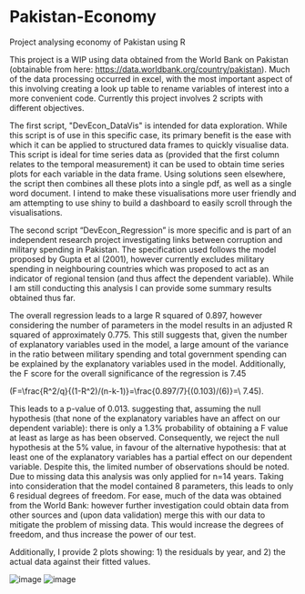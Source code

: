 # Pakistan-Economy
Project analysing economy of Pakistan using R

This project is a WIP using data obtained from the World Bank on Pakistan (obtainable from here: https://data.worldbank.org/country/pakistan). Much of the data processing occurred in excel, with the most important aspect of this involving creating a look up table to rename variables of interest into a more convenient code. Currently this project involves 2 scripts with different objectives.

The first script, "DevEcon_DataVis" is intended for data exploration. While this script is of use in this specific case, its primary benefit is the ease with which it can be applied to structured data frames to quickly visualise data. This script is ideal for time series data as (provided that the first column relates to the temporal measurement) it can be used to obtain time series plots for each variable in the data frame. Using solutions seen elsewhere, the script then combines all these plots into a single pdf, as well as a single word document. I intend to make these visualisations more user friendly and am attempting to use shiny to build a dashboard to easily scroll through the visualisations. 

The second script “DevEcon_Regression” is more specific and is part of an independent research project investigating links between corruption and military spending in Pakistan. The specification used follows the model proposed by Gupta et al (2001), however currently excludes military spending in neighbouring countries which was proposed to act as an indicator of regional tension (and thus affect the dependent variable). While I am still conducting this analysis I can provide some summary results obtained thus far.



The overall regression leads to a large R squared of 0.897, however considering the number of parameters in the model results in an adjusted R squared of approximately 0.775. This still suggests that, given the number of explanatory variables used in the model, a large amount of the variance in the ratio between military spending and total government spending can be explained by the explanatory variables used in the model. Additionally, the F score for the overall significance of the regression is 7.45

 (F=\frac{R^2/q}{(1-R^2)/(n-k-1)}=\frac{0.897/7}{(0.103)/(6)}=\ 7.45).
 
 This leads to a p-value of 0.013. suggesting that, assuming the null hypothesis (that none of the explanatory variables have an affect on our dependent variable): there is only a 1.3% probability of obtaining a F value at least as large as has been observed. Consequently, we reject the null hypothesis at the 5% value, in favour of the alternative hypothesis: that at least one of the explanatory variables has a partial effect on our dependent variable.
Despite this, the limited number of observations should be noted. Due to missing data this analysis was only applied for n=14 years. Taking into consideration that the model contained 8 parameters, this leads to only 6 residual degrees of freedom. For ease, much of the data was obtained from the World Bank: however further investigation could obtain data from other sources and (upon data validation) merge this with our data to mitigate the problem of missing data. This would increase the degrees of freedom, and thus increase the power of our test. 

Additionally, I provide 2 plots showing: 1) the residuals by year, and 2) the actual data against their fitted values.

![image](https://user-images.githubusercontent.com/95538088/151666787-d3aaabef-c20a-4e9d-b745-48df137e26b6.png)
![image](https://user-images.githubusercontent.com/95538088/151666790-220efbe0-a6bf-4036-9dd9-1b18bd375a65.png)



